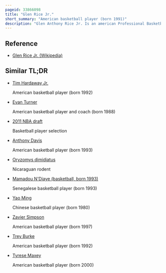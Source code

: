 ```yaml
---
pageid: 33866098
title: "Glen Rice Jr."
short_summary: "American basketball player (born 1991)"
description: "Glen Anthony Rice Jr. Is an american Professional Basketball Player who last played for Brillantes del Zulia of the Superliga Profesional de Baloncesto. He was drafted by the Philadelphia 76Ers in the 2013 Nba Draft but was immediately traded to the Washington Wizards on Draft Night. Rice played College Basketball for the Georgia Tech yellow Jackets but was dismissed during his Junior Season. He is the Son of nba all-star Glen Rice."
---
```


## Reference

- [Glen Rice Jr. (Wikipedia)](https://en.wikipedia.org/?curid=33866098)

## Similar TL;DR

- [Tim Hardaway Jr.](/tldr/en/tim-hardaway-jr)

  American basketball player (born 1992)

- [Evan Turner](/tldr/en/evan-turner)

  American basketball player and coach (born 1988)

- [2011 NBA draft](/tldr/en/2011-nba-draft)

  Basketball player selection

- [Anthony Davis](/tldr/en/anthony-davis)

  American basketball player (born 1993)

- [Oryzomys dimidiatus](/tldr/en/oryzomys-dimidiatus)

  Nicaraguan rodent

- [Mamadou N'Diaye (basketball, born 1993)](/tldr/en/mamadou-ndiaye-basketball-born-1993)

  Senegalese basketball player (born 1993)

- [Yao Ming](/tldr/en/yao-ming)

  Chinese basketball player (born 1980)

- [Zavier Simpson](/tldr/en/zavier-simpson)

  American basketball player (born 1997)

- [Trey Burke](/tldr/en/trey-burke)

  American basketball player (born 1992)

- [Tyrese Maxey](/tldr/en/tyrese-maxey)

  American basketball player (born 2000)
